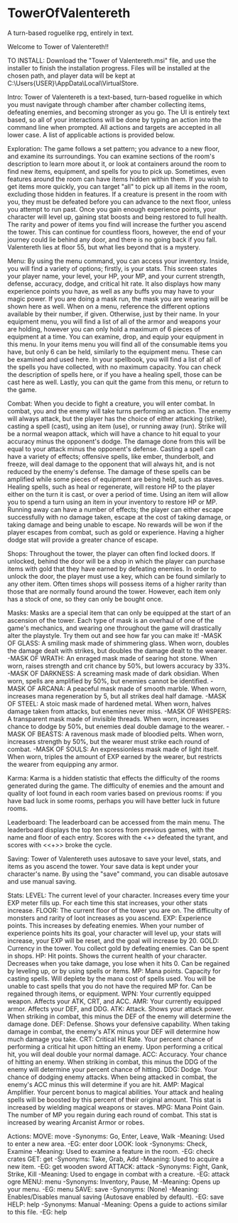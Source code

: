 # TowerOfValentereth
A turn-based roguelike rpg, entirely in text.

Welcome to Tower of Valentereth!!

TO INSTALL:
	Download the "Tower of Valentereth.msi" file, and use the installer to finish the installation progress. Files will be installed at the chosen
	path, and player data will be kept at C:\Users\{USER}\AppData\Local\VirtualStore.

Intro:
    Tower of Valentereth is a text-based, turn-based roguelike in which you must navigate through chamber after chamber collecting items,
    defeating enemies, and becoming stronger as you go. The UI is entirely text based, so all of your interactions will be done by typing
    an action into the command line when prompted. All actions and targets are accepted in all lower case. A list of applicable actions
    is provided below.

Exploration:
    The game follows a set pattern; you advance to a new floor, and examine its surroundings. You can examine sections of the room's
    description to learn more about it, or look at containers around the room to find new items, equipment, and spells for you to pick up.
    Sometimes, even features around the room can have items hidden within them. If you wish to get items more quickly, you can target "all"
	to pick up all items in the room, excluding those hidden in features.
    If a creature is present in the room with you, they must be defeated before you can advance to the next floor, unless you attempt to run past.
    Once you gain enough experience points, your character will level up, gaining stat boosts and being restored to full health. The rarity and
    power of items you find will increase the further you ascend the tower. This can continue for countless floors, however, the end of your journey
    could lie behind any door, and there is no going back if you fall. Valentereth lies at floor 55, but what lies beyond that is a mystery.

Menu:
    By using the menu command, you can access your inventory. Inside, you will find a variety of options; firstly, is your stats. This screen
    states your player name, your level, your HP, your MP, and your current strength, defense, accuracy, dodge, and critical hit rate. It also
    displays how many experience points you have, as well as any buffs you may have to your magic power. If you are doing a mask run, the mask
    you are wearing will be shown here as well. When on a menu, reference the different options available by their number, if given. Otherwise, just
    by their name.
    In your equipment menu, you will find a list of all of the armor and weapons your are holding, however you can only hold a maximum of 6 pieces of
    equipment at a time. You can examine, drop, and equip your equipment in this menu. In your items menu you will find all of the consumable
    items you have, but only 6 can be held, similarly to the equipment menu. These can be examined and used here. In your spellbook, you will
    find a list of all of the spells you have collected, with no maximum capacity. You can check the description of spells here, or if you
    have a healing spell, those can be cast here as well. Lastly, you can quit the game from this menu, or return to the game.

Combat:
    When you decide to fight a creature, you will enter combat. In combat, you and the enemy will take turns performing an action. The
    enemy will always attack, but the player has the choice of either attacking (strike), casting a spell (cast), using an item
    (use), or running away (run). Strike will be a normal weapon attack, which will have a chance to hit equal to your accuracy minus the opponent's
    dodge. The damage done from this will be equal to your attack minus the opponent's defense. Casting a spell can have a variety of effects;
    offensive spells, like ember, thunderbolt, and freeze, will deal damage to the opponent that will always hit, and is not reduced by
    the enemy's defense. The damage of these spells can be amplified while some pieces of equipment are being held, such as staves. Healing spells,
    such as heal or regenerate, will restore HP to the player either on the turn it is cast, or over a period of time. Using an item will allow you
    to spend a turn using an item in your inventory to restore HP or MP.
    Running away can have a number of effects; the player can either escape successfully with no damage taken, escape at the cost of taking damage,
    or taking damage and being unable to escape. No rewards will be won if the player escapes from combat, such as gold or experience. Having a higher
    dodge stat will provide a greater chance of escape.

Shops:
    Throughout the tower, the player can often find locked doors. If unlocked, behind the door will be a shop in which the player can purchase items
    with gold that they have earned by defeating enemies. In order to unlock the door, the player must use a key, which can be found similarly to any
    other item. Often times shops will possess items of a higher rarity than those that are normally found around the tower. However, each item only
    has a stock of one, so they can only be bought once.

Masks:
    Masks are a special item that can only be equipped at the start of an ascension of the tower. Each type of mask is an overhaul of one of the game's
    mechanics, and wearing one throughout the game will drastically alter the playstyle. Try them out and see how far you can make it!
	-MASK OF GLASS: A smiling mask made of shimmering glass. When worn, doubles the damage dealt with strikes, but doubles the damage dealt to the
		wearer.
	-MASK OF WRATH: An enraged mask made of searing hot stone. When worn, raises strength and crit chance by 50%, but lowers accuracy by 33%.
	-MASK OF DARKNESS: A screaming mask made of dark obsidian. When worn, spells are amplified by 50%, but enemies cannot be identified.
	-MASK OF ARCANA: A peaceful mask made of smooth marble. When worn, increases mana regeneration by 5, but all strikes deal half damage.
	-MASK OF STEEL: A stoic mask made of hardened metal. When worn, halves damage taken from attacks, but enemies never miss.
	-MASK OF WHISPERS: A transparent mask made of invisible threads. When worn, increases chance to dodge by 50%, but enemies deal double damage to
		the wearer.
	-MASK OF BEASTS: A ravenous mask made of bloodied pelts. When worn, increases strength by 50%, but the wearer must strike each round of combat.
	-MASK OF SOULS: An expressionless mask made of light itself. When worn, triples the amount of EXP earned by the wearer, but restricts the wearer
		from equipping any armor.

Karma:
    Karma is a hidden statistic that effects the difficulty of the rooms generated during the game. The difficulty of enemies and the amount and quality
    of loot found in each room varies based on previous rooms: if you have bad luck in some rooms, perhaps you will have better luck in future rooms.

Leaderboard:
    The leaderboard can be accessed from the main menu. The leaderboard displays the top ten scores from previous games, with the name and floor of each
    entry. Scores with the <+> defeated the tyrant, and scores with <<+>> broke the cycle.

Saving:
    Tower of Valentereth uses autosave to save your level, stats, and items as you ascend the tower. Your save data is kept under your character's name.
    By using the "save" command, you can disable autosave and use manual saving.

Stats:
    LEVEL: The current level of your character. Increases every time your EXP meter fills up. For each time this stat increases, your other stats increase.
    FLOOR: The current floor of the tower you are on. The difficulty of monsters and rarity of loot increases as you ascend.
    EXP: Experience points. This increases by defeating enemies. When your number of experience points hits its goal, your character will level up, your
        stats will increase, your EXP will be reset, and the goal will increase by 20.
    GOLD: Currency in the tower. You collect gold by defeating enemies. Can be spent in shops.
    HP: Hit points. Shows the current health of your character. Decreases when you take damage, you lose when it hits 0. Can be regained by leveling up,
        or by using spells or items.
    MP: Mana points. Capacity for casting spells. Will deplete by the mana cost of spells used. You will be unable to cast spells that you do not have the
        required MP for. Can be regained through items, or equipment.
    WPN: Your currently equipped weapon. Affects your ATK, CRT, and ACC.
    AMR: Your currently equipped armor. Affects your DEF, and DDG.
    ATK: Attack. Shows your attack power. When striking in combat, this minus the DEF of the enemy will determine the damage done.
    DEF: Defense. Shows your defensive capability. When taking damage in combat, the enemy's ATK minus your DEF will determine how much damage you take.
    CRT: Critical Hit Rate. Your percent chance of performing a critical hit upon hitting an enemy. Upon performing a critical hit, you will deal double
        your normal damage.
    ACC: Accuracy. Your chance of hitting an enemy. When striking in combat, this minus the DDG of the enemy will determine your percent chance of hitting.
    DDG: Dodge. Your chance of dodging enemy attacks. When being attacked in combat, the enemy's ACC minus this will determine if you are hit.
    AMP: Magical Amplifier. Your percent bonus to magical abilities. Your attack and healing spells will be boosted by this percent of their original amount.
        This stat is increased by wielding magical weapons or staves.
    MPG: Mana Point Gain. The number of MP you regain during each round of combat. This stat is increased by wearing Arcanist Armor or robes.

Actions:
    MOVE: move <target>
        -Synonyms: Go, Enter, Leave, Walk
        -Meaning: Used to enter a new area.
        -EG: enter door
    LOOK: look <target>
        -Synonyms: Check, Examine
        -Meaning: Used to examine a feature in the room.
        -EG: check crates
    GET: get <target>
        -Synonyms: Take, Grab, Add
        -Meaning: Used to acquire a new item.
        -EG: get wooden sword
    ATTACK: attack <target>
        -Synonyms: Fight, Gank, Strike, Kill
        -Meaning: Used to engage in combat with a creature.
        -EG: attack ogre
    MENU: menu
        -Synonyms: Inventory, Pause, M
        -Meaning: Opens up your menu.
        -EG: menu
    SAVE: save
	    -Synonyms: (None)
	    -Meaning: Enables/Disables manual saving (Autosave enabled by default).
	    -EG: save
    HELP: help
	    -Synonyms: Manual
	    -Meaning: Opens a guide to actions similar to this file.
	    -EG: help

